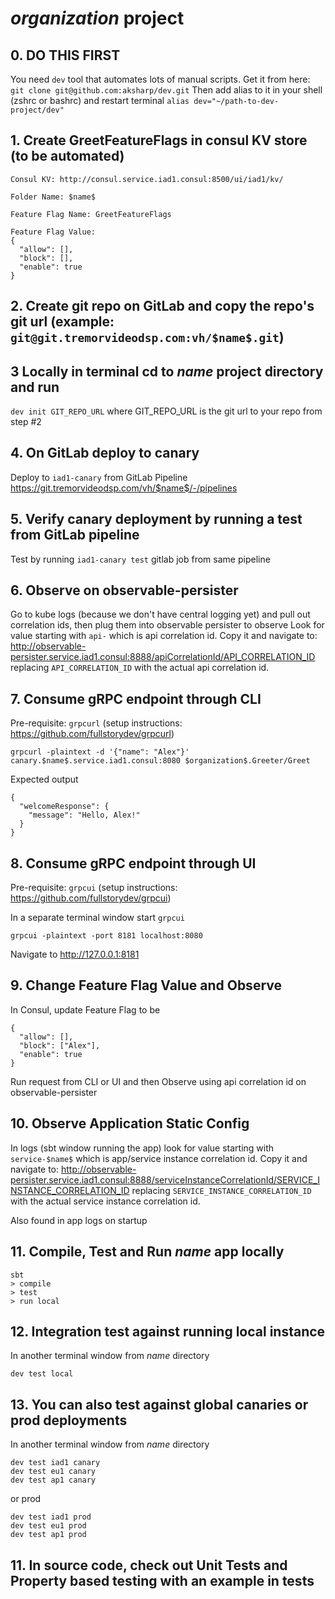 # $organization$ project

## 0. DO THIS FIRST
You need `dev` tool that automates lots of manual scripts. Get it from here:
`git clone git@github.com:aksharp/dev.git`
Then add alias to it in your shell (zshrc or bashrc) and restart terminal
`alias dev="~/path-to-dev-project/dev"`

## 1. Create GreetFeatureFlags in consul KV store (to be automated)
```arma.header
Consul KV: http://consul.service.iad1.consul:8500/ui/iad1/kv/

Folder Name: $name$

Feature Flag Name: GreetFeatureFlags

Feature Flag Value:
{
  "allow": [],
  "block": [],
  "enable": true
}
```

## 2. Create git repo on GitLab and copy the repo's git url (example: `git@git.tremorvideodsp.com:vh/$name$.git`)

## 3 Locally in terminal cd to $name$ project directory and run
`dev init GIT_REPO_URL` where GIT_REPO_URL is the git url to your repo from step #2

## 4. On GitLab deploy to canary
Deploy to `iad1-canary` from GitLab Pipeline https://git.tremorvideodsp.com/vh/$name$/-/pipelines

## 5. Verify canary deployment by running a test from GitLab pipeline
Test by running `iad1-canary test` gitlab job from same pipeline 

## 6. Observe on observable-persister
Go to kube logs (because we don't have central logging yet) and pull out correlation ids, then plug them into observable persister to observe
Look for value starting with `api-` which is api correlation id. Copy it and navigate to:
http://observable-persister.service.iad1.consul:8888/apiCorrelationId/API_CORRELATION_ID
replacing `API_CORRELATION_ID` with the actual api correlation id.

## 7. Consume gRPC endpoint through CLI
Pre-requisite: `grpcurl` (setup instructions: https://github.com/fullstorydev/grpcurl)

```
grpcurl -plaintext -d '{"name": "Alex"}' canary.$name$.service.iad1.consul:8080 $organization$.Greeter/Greet
```

Expected output
```arma.header
{
  "welcomeResponse": {
    "message": "Hello, Alex!"
  }
}
```

## 8. Consume gRPC endpoint through UI

Pre-requisite: `grpcui` (setup instructions: https://github.com/fullstorydev/grpcui)

In a separate terminal window start `grpcui`
```
grpcui -plaintext -port 8181 localhost:8080
```
Navigate to http://127.0.0.1:8181


## 9. Change Feature Flag Value and Observe
In Consul, update Feature Flag to be
```arma.header
{
  "allow": [],
  "block": ["Alex"],
  "enable": true
}
```
Run request from CLI or UI and then Observe using api correlation id on observable-persister

## 10. Observe Application Static Config
In logs (sbt window running the app) look for value starting with `service-$name$` which is app/service instance correlation id. Copy it and navigate to:
http://observable-persister.service.iad1.consul:8888/serviceInstanceCorrelationId/SERVICE_INSTANCE_CORRELATION_ID
replacing `SERVICE_INSTANCE_CORRELATION_ID` with the actual service instance correlation id.

Also found in app logs on startup

## 11. Compile, Test and Run $name$ app locally
```
sbt 
> compile
> test
> run local
```

## 12. Integration test against running local instance
In another terminal window from $name$ directory
```
dev test local
```

## 13. You can also test against global canaries or prod deployments
In another terminal window from $name$ directory
```
dev test iad1 canary
dev test eu1 canary
dev test ap1 canary
```
or prod
```
dev test iad1 prod
dev test eu1 prod
dev test ap1 prod
```

## 11. In source code, check out Unit Tests and Property based testing with an example in tests




